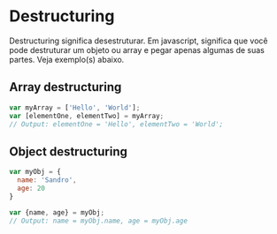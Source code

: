 # Destructuring
Destructuring significa desestruturar. Em javascript, significa que você pode destruturar um objeto ou array e pegar apenas algumas de suas partes. Veja exemplo(s) abaixo.

## Array destructuring
```javascript
var myArray = ['Hello', 'World'];
var [elementOne, elementTwo] = myArray;
// Output: elementOne = 'Hello', elementTwo = 'World';
```

## Object destructuring
```javascript
var myObj = {
  name: 'Sandro',
  age: 20
}

var {name, age} = myObj;
// Output: name = myObj.name, age = myObj.age
```
